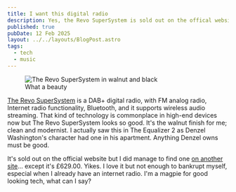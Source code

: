 ```yaml
---
title: I want this digital radio
description: Yes, the Revo SuperSystem is sold out on the offical website but it looks so good.
published: true
pubDate: 12 Feb 2025
layout: ../../layouts/BlogPost.astro
tags:
  - tech
  - music
---
```

<figure>
	<img src="/images/revo-supersystem.webp" loading="eager" alt="The Revo SuperSystem in walnut and black">
	<figcaption>What a beauty</figcaption>
</figure>

[The Revo SuperSystem](https://www.revoaudio.co.uk/supersystem-walnut-black/) is a DAB+ digital radio, with FM analog radio, Internet radio functionality, Bluetooth, and it supports wireless audio streaming. That kind of technology is commonplace in high-end devices now but The Revo SuperSystem looks so good. It's the walnut finish for me; clean and modernist. I actually saw this in The Equalizer 2 as Denzel Washington's character had one in his apartment. Anything Denzel owns must be good.

It's sold out on the official website but I did manage to find one [on another site](https://www.analogueseduction.net/all-in-one-systems/revo-supersystem-bluetoothdabfminternet-radio.html)... except it's £629.00. Yikes. I love it but not enough to bankrupt myself, especial when I already have an internet radio. I'm a magpie for good looking tech, what can I say?